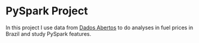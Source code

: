 # PySpark Project

In this project I use data from
[Dados Abertos](https://dados.gov.br/dados/conjuntos-dados/serie-historica-de-precos-de-combustiveis-e-de-glp)
to do analyses in fuel prices in Brazil and study PySpark features.
